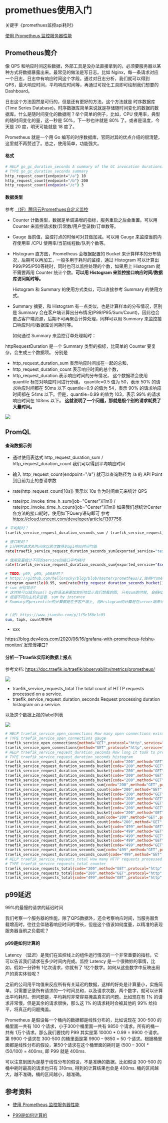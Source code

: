 # promethues使用入门

关键字《promethues监控api耗时》

[使用 Prometheus 监控服务器性能](https://cjting.me/2017/03/12/use-prometheus-to-monitor-server/)

## Prometheus简介

像 QPS 和响应时间这些数据，外部工具是没办法直接拿到的，必须要服务器以某种方式将数据暴露出来。最常见的做法是写日志。比如 Nginx，每一条请求对应一个日志，日志中有响应时间这个字段。通过对日志分析，我们就可以得到 QPS，最大响应时间，平均响应时间等，再通过可视化工具即可绘制我们想要的 Dashboard。

日志这个方法固然是可行的，但是还有更好的方法。这个方法就是 时序数据库 (Time Series Database)。时序数据库简单来说就是存储随时间变化的数据的数据库。什么是随时间变化的数据呢？举个简单的例子，比如，CPU 使用率，典型的随时间变化的量，这一秒是 50%，下一秒也许就是 80% 了。或者是温度，今天是 20 度，明天可能就是 18 度了。

Prometheus 就是一个用 Go 编写的时序数据库，官网对其的优点介绍的很清楚，这里就不再赘述了。总之，使用简单，功能强大。

#### 格式

```bash
# HELP go_gc_duration_seconds A summary of the GC invocation durations.
# TYPE go_gc_duration_seconds summary
http_request_count{endpoint="/a"} 10
http_request_count{endpoint="/b"} 200
http_request_count(endpoint="/c") 3
```

#### 数据类型

参考 [（好）腾讯云Promethues自定义监控](https://cloud.tencent.com/document/product/1416/56027)

* Counter
  计数类型，数据是单调递增的指标，服务重启之后会重置。可以用 Counter 来监控请求数/异常数/用户登录数/订单数等。
* Gauge
  当前值，监控打点的时候可对其做加减。可以用 Gauge 来监控当前内存使用率 /CPU 使用率/当前线程数/队列个数等。
* Histogram
  直方图，Prometheus 会根据配置的 Bucket 来计算样本的分布情况，后期可以再加工，一般多用于耗时的监控，通过 Histogram 可以计算出 P99/P95/P50等耗时，同时也可以监控处理的个数，如果用上 Histogram 就不需要再用 Counter 统计个数。**可以用 Histogram 来监控接口响应时间/数据库访问耗时等。**

  Histogram 和 Summary 的使用方式类似，可以直接参考 Summary 的使用方式。

* Summary
  摘要，和 Histogram 有一点类似，也是计算样本的分布情况，区别是 Summary 会在客户端计算出分布情况(P99/P95/Sum/Count)，因此也会更占客户端资源，后期不可再聚合计算处理，同样可以用 Summary 来监控接口响应时间/数据库访问耗时等。

  如何通过 Summary 来监控订单处理耗时：

httpRequestDuration 是一个 Summary 类型的指标，比简单的 Counter 要复杂，会生成三个数据项。
分别是 
* http_request_duration_sum 表示响应时间加在一起的总和，
* http_request_duration_count 表示响应时间的总个数，
* http_request_duration 表示响应时间的分布情况，
  这个数据项会使用 quantile 标签对响应时间进行分组。
  quantile=0.5 值为 50，表示 50% 的请求响应时间都在 50ms 以下
  quantile=0.9 的值为 54，表示 90% 的请求响应时间都在 54ms 以下。但是，quantile=0.99 的值为 103，表示 99% 的请求响应时间在 103ms 以下。
  **这就说明了一个问题，那就是极个别的请求耗费了大量时间。**

![](https://cjting.me/image/9b85365dgy1fdkikzfoyyj21gp0k8tat.jpg)

## PromQL

#### 查询数据示例

* 通过使用表达式 http_request_duration_sum / http_request_duration_count 我们可以得到平均响应时间

* 输入 http_request_count{endpoint="/a"} 就可以查询路径为 /a 的 API Point 到目前为止的总请求数

* rate(http_request_count[10s]) 表示以 10s 作为时间单元来统计 QPS

* rate(rpc_invoke_time_h_sum{job="Center"}[1m]) / rate(rpc_invoke_time_h_count{job="Center"}[1m])
  如果我们想统计Center各方法的接口耗时，使用如下Query语句即可
  参考 https://cloud.tencent.com/developer/article/1397758

```bash
# 平均耗时？
traefik_service_request_duration_seconds_sum / traefik_service_request_duration_seconds_count

# 接口耗时？
# 1分钟内请求总时间除以总次数得到api响应时间均值
rate(traefik_service_request_duration_seconds_sum{exported_service="test-server-80@http"}[1m]) / rate(traefik_service_request_duration_seconds_count{exported_service="test-server-80@http"}[1m])

# 使用变量统计不同的service的接口平均耗时
rate(traefik_service_request_duration_seconds_sum{exported_service="$service"}[1m]) / rate(traefik_service_request_duration_seconds_count{exported_service="$service"}[1m])

# TODO: p99, p95, p50耗时？
# https://github.com/hellorocky/blog/blob/master/prometheus/2.使用Prometheus监控接口的响应时间.md
istogram_quantile(0.95, sum(rate(http_request_duration_seconds_bucket[1m])) by (le, api))
# sum 分组显示?
# 这时候可以结合sum() by的语法来更加友好地显示我们想看的图, 只有sum的时候, 会把HISTOGRAM和SUMMARY打出来的数据全部加在一起了, 这时候可以使用by来各种分组显示.
# 根据不同的主机来查看. sum by instance
# Summary的percentile的计算都是在于客户端上, 而Histogram的计算是在server端来计算的, 所以出于最小化的影响业务, 建议使用Histogram来计算percentile.


# (好) https://www.jianshu.com/p/1f5e160e1c03
sum, topk, count等使用
```

* xxx

https://blog.dev4eos.com/2020/06/16/grafana-with-prometheus-feishu-monitor/
发现慢接口?


#### 分析一下traefik实际的数据上报点

参考文档: https://doc.traefik.io/traefik/observability/metrics/prometheus/

![](2022-03-24-10-10-32.png)

* traefik_service_requests_total
  The total count of HTTP requests processed on a service.
* traefik_service_request_duration_seconds
  Request processing duration histogram on a service.

以及这个数据上报的label列表

![](2022-03-24-10-13-07.png)

```bash
# HELP traefik_service_open_connections How many open connections exist on a service, partitioned by method and protocol.
# TYPE traefik_service_open_connections gauge
traefik_service_open_connections{method="GET",protocol="http",service="readiness@http"} 0
traefik_service_open_connections{method="GET",protocol="http",service="test-server-80@http"} 0
# HELP traefik_service_request_duration_seconds How long it took to process the request on a service, partitioned by status code, protocol, and method.
# TYPE traefik_service_request_duration_seconds histogram
traefik_service_request_duration_seconds_bucket{code="200",method="GET",protocol="http",service="readiness@http",le="0.1"} 300126
traefik_service_request_duration_seconds_bucket{code="200",method="GET",protocol="http",service="readiness@http",le="0.3"} 300153
traefik_service_request_duration_seconds_bucket{code="200",method="GET",protocol="http",service="readiness@http",le="1.2"} 300161
traefik_service_request_duration_seconds_bucket{code="200",method="GET",protocol="http",service="readiness@http",le="5"} 300162
traefik_service_request_duration_seconds_bucket{code="200",method="GET",protocol="http",service="readiness@http",le="+Inf"} 300162
traefik_service_request_duration_seconds_sum{code="200",method="GET",protocol="http",service="readiness@http"} 234.8720828799954
traefik_service_request_duration_seconds_count{code="200",method="GET",protocol="http",service="readiness@http"} 300162
traefik_service_request_duration_seconds_bucket{code="200",method="GET",protocol="http",service="test-server-80@http",le="0.1"} 34310
traefik_service_request_duration_seconds_bucket{code="200",method="GET",protocol="http",service="test-server-80@http",le="0.3"} 34311
traefik_service_request_duration_seconds_bucket{code="200",method="GET",protocol="http",service="test-server-80@http",le="1.2"} 34311
traefik_service_request_duration_seconds_bucket{code="200",method="GET",protocol="http",service="test-server-80@http",le="5"} 34311
traefik_service_request_duration_seconds_bucket{code="200",method="GET",protocol="http",service="test-server-80@http",le="+Inf"} 34311
traefik_service_request_duration_seconds_sum{code="200",method="GET",protocol="http",service="test-server-80@http"} 46.706151840000175
traefik_service_request_duration_seconds_count{code="200",method="GET",protocol="http",service="test-server-80@http"} 34311
traefik_service_request_duration_seconds_bucket{code="499",method="GET",protocol="http",service="readiness@http",le="0.1"} 3
traefik_service_request_duration_seconds_bucket{code="499",method="GET",protocol="http",service="readiness@http",le="0.3"} 3
traefik_service_request_duration_seconds_bucket{code="499",method="GET",protocol="http",service="readiness@http",le="1.2"} 3
traefik_service_request_duration_seconds_bucket{code="499",method="GET",protocol="http",service="readiness@http",le="5"} 3
traefik_service_request_duration_seconds_bucket{code="499",method="GET",protocol="http",service="readiness@http",le="+Inf"} 3
traefik_service_request_duration_seconds_sum{code="499",method="GET",protocol="http",service="readiness@http"} 0.09873777
traefik_service_request_duration_seconds_count{code="499",method="GET",protocol="http",service="readiness@http"} 3
# HELP traefik_service_requests_total How many HTTP requests processed on a service, partitioned by status code, protocol, and method.
# TYPE traefik_service_requests_total counter
traefik_service_requests_total{code="200",method="GET",protocol="http",service="readiness@http"} 300162
traefik_service_requests_total{code="200",method="GET",protocol="http",service="test-server-80@http"} 34311
traefik_service_requests_total{code="499",method="GET",protocol="http",service="readiness@http"} 3
```

## p99延迟

99%的最慢的请求的延迟时间

我们考察一个服务器的性能，除了QPS数据外，还会考察响应时间，当服务器负载增高时，往往会伴随着响应时间的增长，但是这个值该如何度量，以精准的表现服务器当前之负载呢？


#### p99是如何计算的

Latency （延迟）是我们在监控线上的组件运行情况的一个非常重要的指标，它可以告诉我们请求在多少时间内完成。监控 Latency 是一个很微妙的事情，比如，假如一分钟有 1亿次请求，你就有了 1亿个数字。如何从这些数字中反映出用户的真实体验呢？

之前的公司用平均值来反应所有有关延迟的数据，这样的好处是计算量小，实施简单。只需要记录所有请求的一个时间总和，以及请求次数，两个数字，就可以计算出平均耗时。但问题是，平均耗时非常容易掩盖真实的问题。比如现在有 1% 的请求非常慢，但是其余的请求很快，那么这 1% 的请求耗时会被其他的 99% 给拉平，将真正的问题掩盖。

Prometheus 是假设每一个桶内的数据都是线性分布的，比如说现在 300-500 的桶里面一共有 100 个请求，小于300个桶里面一共有 9850 个请求。所有的桶一共有 1万个请求。那么我们要找的 P99 其实是第 10000 * 0.99 = 9900 个请求。第 9900 个请求在 300-500 的桶里面是第 9900 – 9850 = 50 个请求。根据桶里面都是线性分布的假设，第50个请求在这个桶里面的耗时是 (500 – 300) * (50/100) = 400ms, 即 P99 就是 400ms.

可以注意到因为是基于线性分布的假设，不是准确的数据。比如假设 300-500 的桶中耗时最高的请求也只有 310ms, 得到的计算结果也会是 400ms. 桶的区间越大，越不准确，桶的区间越小，越准确。

## 参考资料

* [使用 Prometheus 监控服务器性能](https://cjting.me/2017/03/12/use-prometheus-to-monitor-server/)

* [P99是如何计算的](https://www.kawabangga.com/posts/4284)
